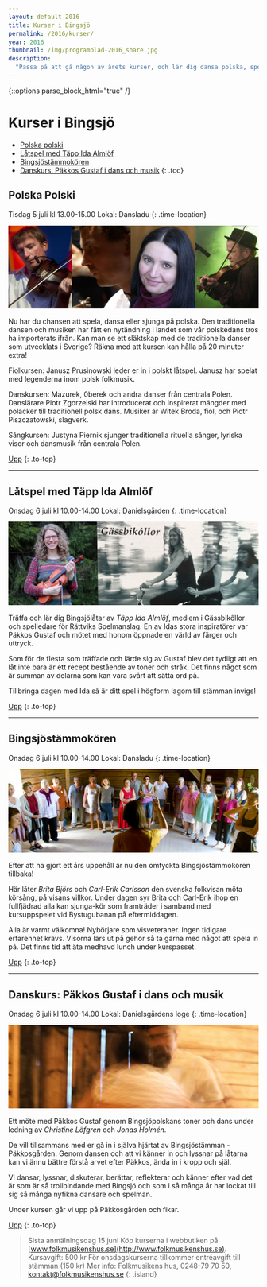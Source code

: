 ```yaml
---
layout: default-2016
title: Kurser i Bingsjö
permalink: /2016/kurser/
year: 2016
thumbnail: /img/programblad-2016_share.jpg
description:
  "Passa på att gå någon av årets kurser, och lär dig dansa polska, spela Bingsjölåtar, sjunga i kör eller dyk ned i polsk polska."
---
```

{::options parse_block_html="true" /}
<div class="glacier">

# Kurser i Bingsjö

- [Polska polski](#polska-polski)
- [Låtspel med Täpp Ida Almlöf](#ltspel-med-tpp-ida-almlf)
- [Bingsjöstämmokören](#bingsjstmmokren)
- [Danskurs: Päkkos Gustaf i dans och musik](#danskurs-pkkos-gustaf-i-dans-och-musik)
{: .toc}


## Polska Polski

Tisdag 5 juli kl 13.00-15.00
Lokal: Dansladu
{: .time-location}

![](/img/page/polskapolski_2016.jpg)

Nu har du chansen att spela, dansa eller sjunga på polska. Den traditionella dansen och musiken har fått en nytändning i landet som vår polskedans tros ha importerats ifrån. Kan man se ett släkt­skap med de traditionella danser som utvecklats i Sverige? Räkna med att kursen kan hålla på 20 minuter extra!

Fiolkursen: Janusz Prusinowski leder er in i polskt låtspel. Janusz har spelat med legenderna inom polsk folkmusik.

Danskursen: Mazurek, 0berek och andra danser från centrala Polen. Danslärare Piotr Zgorzelski har introducerat och inspirerat mängder med polacker till traditionell polsk dans. Musiker är Witek Broda, fiol, och Piotr Piszczatowski, slagverk.

Sångkursen: Justyna Piernik sjunger traditio­nella rituella sånger, lyriska visor och dansmusik från centrala Polen.

[Upp](#kurser-i-bingsj)
{: .to-top}

----

## Låtspel med Täpp Ida Almlöf

Onsdag 6 juli kl 10.00-14.00
Lokal: Danielsgården
{: .time-location}

![](/img/page/ida_gassbi.jpg)

Träffa och lär dig Bingsjölåtar av _Täpp Ida Almlöf_, medlem i Gässbikôl­lor och spelledare för Rättviks Spelmanslag. En av Idas stora inspiratörer var Päkkos Gustaf och mötet med honom öpp­nade en värld av färger och uttryck.

Som för de flesta som träffade och lärde sig av Gustaf blev det tydligt att en låt inte bara är ett recept bestående av toner och stråk. Det finns något som är summan av delarna som kan vara svårt att sätta ord på.

Tillbringa dagen med Ida så är ditt spel i högform lagom till stämman invigs!

[Upp](#kurser-i-bingsj)
{: .to-top}

----

## Bingsjöstämmokören

Onsdag 6 juli kl 10.00-14.00
Lokal: Dansladu
{: .time-location}

![](/img/page/bingsjokoren_2010.jpg)

Efter att ha gjort ett års uppehåll är nu den omtyckta Bingsjöstämmokören tillbaka!

Här låter _Brita Björs_ och _Carl-Erik Carlsson_ den svenska folkvisan möta körsång, på visans villkor. Under dagen syr Brita och Carl-­Erik ihop en fullfjädrad alla­ kan­ sjunga­-kör som framträder i samband med kursuppspelet vid Bystugubanan på eftermid­dagen.

Alla är varmt välkomna! Nybörjare som visveteraner. Ingen tidigare erfarenhet krävs. Visorna lärs ut på gehör så ta gärna med något att spela in på. Det finns tid att äta medhavd lunch under kurspasset.

[Upp](#kurser-i-bingsj)
{: .to-top}

----

## Danskurs: Päkkos Gustaf i dans och musik

Onsdag 6 juli kl 10.00-14.00
Lokal: Danielsgårdens loge
{: .time-location}

![](/img/page/danskurs_2016.jpg)

Ett möte med Päkkos Gustaf genom Bingsjöpolskans toner och dans under ledning av _Christine Löfgren_ och _Jonas Holmén_.

De vill tillsammans med er gå in i själva hjärtat av Bingsjöstämman - Päkkosgården. Genom dansen och att vi känner in och lyssnar på låtarna kan vi ännu bättre förstå arvet efter Päkkos, ända in i kropp och själ.

Vi dansar, lyssnar, diskuterar, berättar, reflekterar och känner efter vad det är som är så trollbindande med Bingsjö och som i så många år har lockat till sig så många nyfikna dansare och spelmän.

Under kursen går vi upp på Päkkosgården och fikar.


[Upp](#kurser-i-bingsj)
{: .to-top}

>Sista anmälningsdag 15 juni
>Köp kurserna i webbutiken på [www.folkmusikenshus.se](http://www.folkmusikenshus.se).
>Kursavgift: 500 kr
>För onsdagskurserna tillkommer entréavgift till stämman (150 kr)
>Mer info: Folkmusikens hus, 0248-79 70 50, [kontakt@folkmusikenshus.se](mailto:kontakt@folkmusikenshus.se)
{: .island}

</div>
